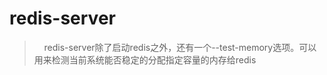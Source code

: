 # redis-server

>&nbsp;&nbsp;&nbsp;&nbsp;redis-server除了启动redis之外，还有一个--test-memory选项。可以用来检测当前系统能否稳定的分配指定容量的内存给redis